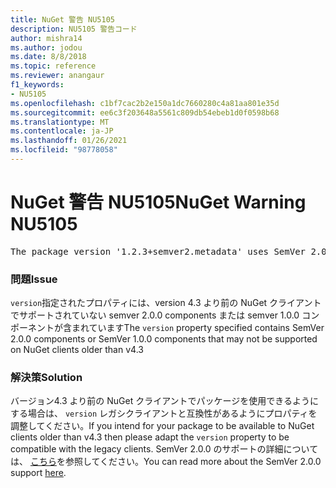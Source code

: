 ```yaml
---
title: NuGet 警告 NU5105
description: NU5105 警告コード
author: mishra14
ms.author: jodou
ms.date: 8/8/2018
ms.topic: reference
ms.reviewer: anangaur
f1_keywords:
- NU5105
ms.openlocfilehash: c1bf7cac2b2e150a1dc7660280c4a81aa801e35d
ms.sourcegitcommit: ee6c3f203648a5561c809db54ebeb1d0f0598b68
ms.translationtype: MT
ms.contentlocale: ja-JP
ms.lasthandoff: 01/26/2021
ms.locfileid: "98778058"
---
```

# <a name="nuget-warning-nu5105"></a><span data-ttu-id="1e444-103">NuGet 警告 NU5105</span><span class="sxs-lookup"><span data-stu-id="1e444-103">NuGet Warning NU5105</span></span>
<pre>The package version '1.2.3+semver2.metadata' uses SemVer 2.0.0 or components of SemVer 1.0.0 that are not supported on legacy clients. Change the package version to a SemVer 1.0.0 string. If the version contains a release label it must start with a letter. This message can be ignored if the package is not intended for older clients.</pre>

### <a name="issue"></a><span data-ttu-id="1e444-104">問題</span><span class="sxs-lookup"><span data-stu-id="1e444-104">Issue</span></span>

<span data-ttu-id="1e444-105">`version`指定されたプロパティには、version 4.3 より前の NuGet クライアントでサポートされていない semver 2.0.0 components または semver 1.0.0 コンポーネントが含まれています</span><span class="sxs-lookup"><span data-stu-id="1e444-105">The `version` property specified contains SemVer 2.0.0 components or SemVer 1.0.0 components that may not be supported on NuGet clients older than v4.3</span></span>


### <a name="solution"></a><span data-ttu-id="1e444-106">解決策</span><span class="sxs-lookup"><span data-stu-id="1e444-106">Solution</span></span>

<span data-ttu-id="1e444-107">バージョン4.3 より前の NuGet クライアントでパッケージを使用できるようにする場合は、 `version` レガシクライアントと互換性があるようにプロパティを調整してください。</span><span class="sxs-lookup"><span data-stu-id="1e444-107">If you intend for your package to be available to NuGet clients older than v4.3 then please adapt the `version` property to be compatible with the legacy clients.</span></span> <span data-ttu-id="1e444-108">SemVer 2.0.0 のサポートの詳細については、 [こちら](https://github.com/NuGet/Home/wiki/SemVer-2.0.0-support)を参照してください。</span><span class="sxs-lookup"><span data-stu-id="1e444-108">You can read more about the SemVer 2.0.0 support [here](https://github.com/NuGet/Home/wiki/SemVer-2.0.0-support).</span></span>

